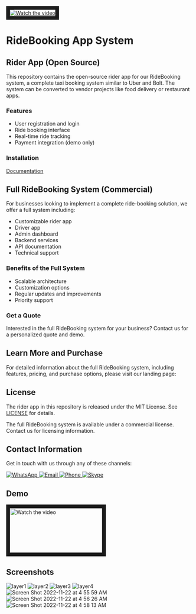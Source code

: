 <a href="https://youtu.be/qkymCs6F2f8" target="_blank">
 <img src="https://user-images.githubusercontent.com/7928001/188144579-62391f1e-27a4-438d-8574-e98df9c71ea5.png" alt="Watch the video" width="auto" height="auto" border="10" />
</a>

# RideBooking App System

## Rider App (Open Source)
This repository contains the open-source rider app for our RideBooking system, a complete taxi booking system similar to Uber and Bolt. The system can be converted to vendor projects like food delivery or restaurant apps.

### Features
- User registration and login
- Ride booking interface
- Real-time ride tracking
- Payment integration (demo only)

### Installation
[Documentation](https://chndth.gitbook.io/ionic-taxi-app-setup-doc/v/initial-version/~/changes/Bf7zJSLdMAsMHOKY6eZG/introduction)

## Full RideBooking System (Commercial)
For businesses looking to implement a complete ride-booking solution, we offer a full system including:

- Customizable rider app
- Driver app
- Admin dashboard
- Backend services
- API documentation
- Technical support

### Benefits of the Full System
- Scalable architecture
- Customization options
- Regular updates and improvements
- Priority support

### Get a Quote
Interested in the full RideBooking system for your business? Contact us for a personalized quote and demo.

## Learn More and Purchase

For detailed information about the full RideBooking system, including features, pricing, and purchase options, please visit our landing page:


## License
The rider app in this repository is released under the MIT License. See [LICENSE](LICENSE) for details.

The full RideBooking system is available under a commercial license. Contact us for licensing information.

## Contact Information

Get in touch with us through any of these channels:

<a href="https://wa.me/2347089930308" target="_blank">
  <img src="https://img.shields.io/badge/WhatsApp-25D366?style=for-the-badge&logo=whatsapp&logoColor=white" alt="WhatsApp" />
</a>

<a href="mailto:playstudio86@gmail.com" target="_blank">
  <img src="https://img.shields.io/badge/Email-D14836?style=for-the-badge&logo=gmail&logoColor=white" alt="Email" />
</a>

<a href="tel:+2347041684556" target="_blank">
  <img src="https://img.shields.io/badge/Phone-4285F4?style=for-the-badge&logo=google-voice&logoColor=white" alt="Phone" />
</a>

<a href="skype:chndth@live.com?chat" target="_blank">
  <img src="https://img.shields.io/badge/Skype-00AFF0?style=for-the-badge&logo=skype&logoColor=white" alt="Skype" />
</a>

## Demo 

<a href="https://voluble-crisp-805982.netlify.app" target="_blank">
 <img src="https://user-images.githubusercontent.com/7928001/188303453-98a89b72-00f8-4b0e-9927-faa4e4dc0dfe.png" alt="Watch the video" width="250" height="120" border="10" />
</a>

## Screenshots

![layer1](https://user-images.githubusercontent.com/7928001/188022294-cb20bb25-989f-4a6d-9b77-de3eb7e13bdb.png)
![layer2](https://user-images.githubusercontent.com/7928001/188022570-af0d7d47-5761-4c62-a6ed-71326dc28d8e.png)
![layer3](https://user-images.githubusercontent.com/7928001/188022589-5cd57e42-2550-4149-a4de-029d759ac876.png)
![layer4](https://user-images.githubusercontent.com/7928001/188022596-b1930f19-394c-4508-9056-52b50c8b9125.png)
![Screen Shot 2022-11-22 at 4 55 59 AM](https://user-images.githubusercontent.com/7928001/203217761-66183465-f806-4032-958f-827102811fa1.png)
![Screen Shot 2022-11-22 at 4 56 26 AM](https://user-images.githubusercontent.com/7928001/203217770-7517efbd-0930-431c-bf46-aa6501d55f5a.png)
![Screen Shot 2022-11-22 at 4 58 13 AM](https://user-images.githubusercontent.com/7928001/203217864-52b5ef23-8081-4883-a903-e47683d9ed37.png)


